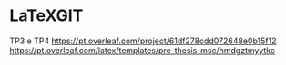 # LaTeXGIT
TP3 e TP4
https://pt.overleaf.com/project/61df278cdd072648e0b15f12
https://pt.overleaf.com/latex/templates/pre-thesis-msc/hmdgztmyytkc
